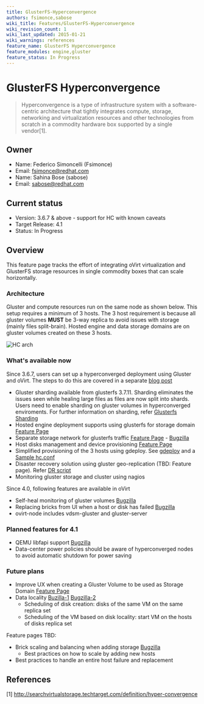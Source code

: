 ```yaml
---
title: GlusterFS-Hyperconvergence
authors: fsimonce,sabose
wiki_title: Features/GlusterFS-Hyperconvergence
wiki_revision_count: 1
wiki_last_updated: 2015-01-21
wiki_warnings: references
feature_name: GlusterFS Hyperconvergence
feature_modules: engine,gluster
feature_status: In Progress
---
```


# GlusterFS Hyperconvergence

> Hyperconvergence is a type of infrastructure system with a software-centric architecture that tightly integrates compute, storage, networking and virtualization resources and other technologies from scratch in a commodity hardware box supported by a single vendor[1].

## Owner

*   Name: Federico Simoncelli (Fsimonce)
*   Email: <fsimonce@redhat.com>
*   Name: Sahina Bose (sabose)
*   Email: <sabose@redhat.com>

## Current status

*   Version: 3.6.7 & above - support for HC with known caveats
*   Target Release: 4.1
*   Status: In Progress

## Overview

This feature page tracks the effort of integrating oVirt virtualization and GlusterFS storage resources in single commodity boxes that can scale horizontally.

### Architecture

Gluster and compute resources run on the same node as shown below. This setup requires a minimum of 3 hosts. The 3 host requirement is because all gluster volumes **MUST** be 3-way replica to avoid issues with storage (mainly files split-brain). Hosted engine and data storage domains are on gluster volumes created on these 3 hosts.

![HC arch](hc-arch.png "hc-arch.png")

### What's available now

Since 3.6.7, users can set up a hyperconverged deployment using Gluster and oVirt. The steps to do this are covered in a separate [blog post](http://blogs-ramesh.blogspot.in/2016/01/ovirt-and-gluster-hyperconvergence.html)

*  Gluster sharding available from glusterfs 3.7.11. Sharding eliminates the issues seen while healing large files as files are now split into shards. Users need to enable sharding on gluster volumes in hyperconverged enviroments. For further information on sharding, refer [Glusterfs Sharding](http://blog.gluster.org/2015/12/introducing-shard-translator/)
*  Hosted engine deployment supports using glusterfs for storage domain [Feature Page](../engine/self-hosted-engine-gluster-support)
*  Separate storage network for glusterfs traffic [Feature Page](/develop/release-management/features/network/select-network-for-gluster/) - [Bugzilla](https://bugzilla.redhat.com/1049994)
*  Host disks management and device provisioning [Feature Page](/develop/release-management/features/gluster/glusterhostdiskmanagement/)
*  Simplified provisioning of the 3 hosts using gdeploy. See [gdeploy](http://gdeploy.readthedocs.io/) and a [Sample hc.conf](https://github.com/gluster/gdeploy/blob/2.0/examples/hc.conf)
*  Disaster recovery solution using gluster geo-replication (TBD: Feature page). Refer [DR script](https://github.com/sabose/ovirt-georep-backup)
*  Monitoring gluster storage and cluster using nagios

Since 4.0, following features are available in oVirt

*  Self-heal monitoring of gluster volumes [Bugzilla](https://bugzilla.redhat.com/show_bug.cgi?id=1205641)
*  Replacing bricks from UI when a host or disk has failed [Bugzilla](https://bugzilla.redhat.com/show_bug.cgi?id=1213309)
*  ovirt-node includes vdsm-gluster and gluster-server

### Planned features for 4.1

*   QEMU libfapi support [Bugzilla](https://bugzilla.redhat.com/1177776)
*   Data-center power policies should be aware of hyperconverged nodes to avoid automatic shutdown for power saving

### Future plans

*   Improve UX when creating a Gluster Volume to be used as Storage Domain [Feature Page](/develop/release-management/features/storage/glusterfs-storage-domain/#usability-enhancements-in-ovirt-3.6)
*   Data locality [Buzilla-1](https://bugzilla.redhat.com/1177790) [Bugzilla-2](https://bugzilla.redhat.com/1177791)
    -   Scheduling of disk creation: disks of the same VM on the same replica set
    -   Scheduling of the VM based on disk locality: start VM on the hosts of disks replica set

Feature pages TBD:

*   Brick scaling and balancing when adding storage [Bugzilla](https://bugzilla.redhat.com/1177773)
    -   Best practices on how to scale by adding new hosts
*   Best practices to handle an entire host failure and replacement


## References

<references />

[1] <http://searchvirtualstorage.techtarget.com/definition/hyper-convergence>
